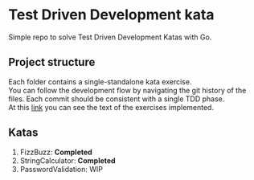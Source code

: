 # Test Driven Development kata
Simple repo to solve Test Driven Development Katas with Go.

## Project structure
Each folder contains a single-standalone kata exercise.  
You can follow the development flow by navigating the git history of the files. Each commit should be consistent with a single TDD phase.  
At this [link](https://tddmanifesto.com/exercises/) you can see the text of the exercises implemented.

## Katas
1. FizzBuzz: **Completed**
1. StringCalculator: **Completed**
1. PasswordValidation: WIP